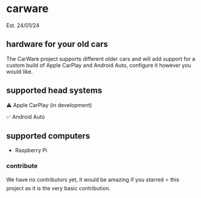 # carware
Est. 24/01/24
## hardware for your old cars
The CarWare project supports different older cars and will add support for a custom build of Apple CarPlay and Android Auto, configure it however you would like.

## supported head systems
⚠️ Apple CarPlay (in development)

✅ Android Auto

## supported computers
- Raspberry Pi

### contribute
We have no contributors yet, it would be amazing if you starred ⭐ this project as it is the very basic contribution.
